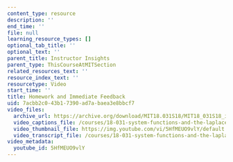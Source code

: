 ```yaml
---
content_type: resource
description: ''
end_time: ''
file: null
learning_resource_types: []
optional_tab_title: ''
optional_text: ''
parent_title: Instructor Insights
parent_type: ThisCourseAtMITSection
related_resources_text: ''
resource_index_text: ''
resourcetype: Video
start_time: ''
title: Homework and Immediate Feedback
uid: 7acbb2c0-43b1-7390-ad7a-baea3e8bbcf7
video_files:
  archive_url: https://archive.org/download/MIT18.031S18/MIT18_031S18_interviews_300k.mp4
  video_captions_file: /courses/18-031-system-functions-and-the-laplace-transform-spring-2019/f13d4afcfc9c5265af1ba50e12b2b6c6_5HfMEUO9vlY.vtt
  video_thumbnail_file: https://img.youtube.com/vi/5HfMEUO9vlY/default.jpg
  video_transcript_file: /courses/18-031-system-functions-and-the-laplace-transform-spring-2019/32cf2bff94ad146bebbe3b17624e22be_5HfMEUO9vlY.pdf
video_metadata:
  youtube_id: 5HfMEUO9vlY
---
```

